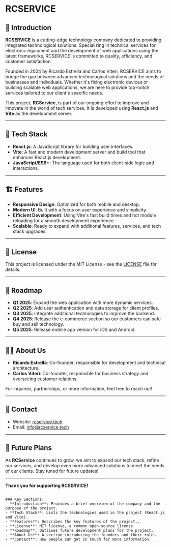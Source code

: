 # RCSERVICE

## 🚀 Introduction

**RCSERVICE** is a cutting-edge technology company dedicated to providing integrated technological solutions. Specializing in technical services for electronic equipment and the development of web applications using the latest frameworks, RCSERVICE is committed to quality, efficiency, and customer satisfaction.

Founded in 2024 by Ricardo Estrella and Carlos Viteri, RCSERVICE aims to bridge the gap between advanced technological solutions and the needs of businesses and individuals. Whether it's fixing electronic devices or building scalable web applications, we are here to provide top-notch services tailored to our client's specific needs.

This project, **RCService**, is part of our ongoing effort to improve and innovate in the world of tech services. It is developed using **React.js** and **Vite** as the development server.

---

## 🔧 Tech Stack

- **React.js**: A JavaScript library for building user interfaces.
- **Vite**: A fast and modern development server and build tool that enhances React.js development.
- **JavaScript/ES6+**: The language used for both client-side logic and interactions.

---

## 🏗️ Features

- **Responsive Design**: Optimized for both mobile and desktop.
- **Modern UI**: Built with a focus on user experience and simplicity.
- **Efficient Development**: Using Vite's fast build times and hot module reloading for a smooth development experience.
- **Scalable**: Ready to expand with additional features, services, and tech stack upgrades.

---

## 📜 License

This project is licensed under the MIT License - see the [LICENSE](LICENSE) file for details.

---

## 📝 Roadmap

- **Q1 2025**: Expand the web application with more dynamic services.
- **Q2 2025**: Add user authentication and data storage for client profiles.
- **Q3 2025**: Integrate additional technologies to improve the backend.
- **Q4 2025**: Release the e-commerce section so our customers can safe buy and sell technology.
- **Q5 2025**: Release mobile app version for iOS and Android.

---

## 🙋‍♂️ About Us

- **Ricardo Estrella**: Co-founder, responsible for development and technical architecture.
- **Carlos Viteri**: Co-founder, responsible for business strategy and overseeing customer relations.

For inquiries, partnerships, or more information, feel free to reach out!

---

## 📱 Contact

- Website: [rcservice.tech](https://rcservice.tech)
- Email: info@rcservice.tech

---

## 🎯 Future Plans

As **RCService** continues to grow, we aim to expand our tech stack, refine our services, and develop even more advanced solutions to meet the needs of our clients. Stay tuned for future updates!

---

**Thank you for supporting RCSERVICE!**

```

### Key Sections:
- **Introduction**: Provides a brief overview of the company and the purpose of the project.
- **Tech Stack**: Lists the technologies used in the project (React.js and Vite).
- **Features**: Describes the key features of the project..
- **License**: MIT license, a common open-source license.
- **Roadmap**: Outlines future development plans for the project.
- **About Us**: A section introducing the founders and their roles.
- **Contact**: How people can get in touch for more information.

```
